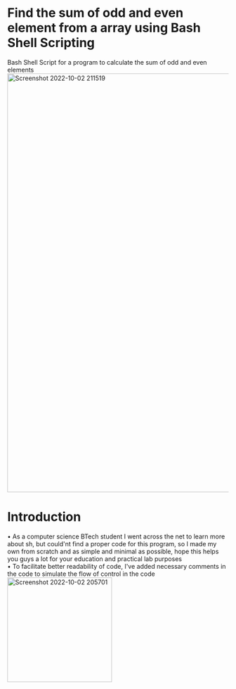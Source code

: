 # Find the sum of odd and even element from a array using Bash Shell Scripting
Bash Shell Script for a program to calculate the sum of odd and even elements
<br>
<img width="953" alt="Screenshot 2022-10-02 211519" src="https://user-images.githubusercontent.com/70995581/193462998-a596155a-435c-4d6c-be25-892aa6afdfd9.png">
# Introduction
• As a computer science BTech student I went across the net to learn more about sh, but could'nt find a proper code for this program, so I made my own from scratch and as simple and minimal as possible, hope this helps you guys a lot for your education and practical lab purposes<br>
• To facilitate better readability of code, I've added necessary comments in the code to simulate the flow of control in the code
<br>
<img width="238" alt="Screenshot 2022-10-02 205701" src="https://user-images.githubusercontent.com/70995581/193463002-f008ed06-ca65-41f1-9b39-8c83c34bf140.png">
